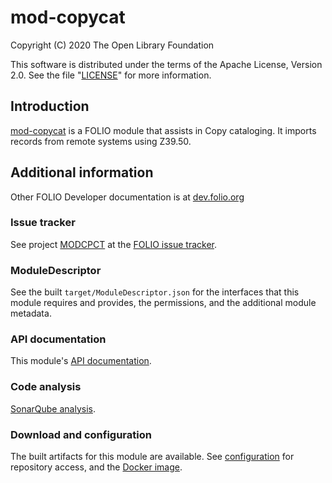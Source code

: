 # mod-copycat

Copyright (C) 2020 The Open Library Foundation

This software is distributed under the terms of the Apache License,
Version 2.0. See the file "[LICENSE](LICENSE)" for more information.

## Introduction

[mod-copycat](https://github.com/folio-org/mod-copycat) is a FOLIO  module
that assists in Copy cataloging. It imports records from remote systems
using Z39.50.

## Additional information

Other FOLIO Developer documentation is at [dev.folio.org](https://dev.folio.org/)

### Issue tracker

See project [MODCPCT](https://issues.folio.org/browse/MODCPCT)
at the [FOLIO issue tracker](https://dev.folio.org/guidelines/issue-tracker).

### ModuleDescriptor

See the built `target/ModuleDescriptor.json` for the interfaces that this module
requires and provides, the permissions, and the additional module metadata.

### API documentation

This module's [API documentation](https://dev.folio.org/reference/api/#mod-copycat).

### Code analysis

[SonarQube analysis](https://sonarcloud.io/dashboard?id=org.folio%3Amod-copycat).

### Download and configuration

The built artifacts for this module are available.
See [configuration](https://dev.folio.org/download/artifacts) for repository access,
and the [Docker image](https://hub.docker.com/r/folioorg/mod-copycat/).

